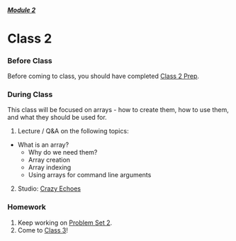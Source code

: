 ##### [Module 2](../../)

# Class 2

### Before Class

Before coming to class, you should have completed [Class 2 Prep](../class2-prep).

### During Class
This class will be focused on arrays - how to create them, how to use them, and what they should be used for.

1. Lecture / Q&A on the following topics:
  * What is an array?
	* Why do we need them?
	* Array creation
	* Array indexing
	* Using arrays for command line arguments

2. Studio: [Crazy Echoes](../studios/crazy-echoes)

### Homework
1. Keep working on [Problem Set 2](../problem-set).
2. Come to [Class 3](../class3)!
